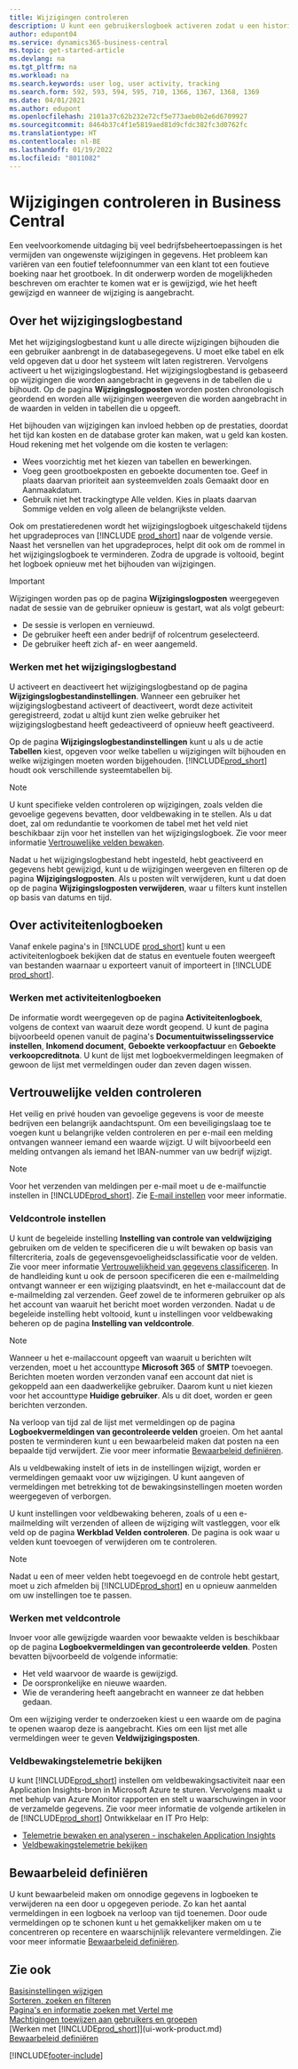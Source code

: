 ```yaml
---
title: Wijzigingen controleren
description: U kunt een gebruikerslogboek activeren zodat u een historie hebt van eventuele wijzigingen in gegevens in getraceerde tabellen. U kunt ook activiteiten volgen met bepaalde soorten activiteitenlogboeken.
author: edupont04
ms.service: dynamics365-business-central
ms.topic: get-started-article
ms.devlang: na
ms.tgt_pltfrm: na
ms.workload: na
ms.search.keywords: user log, user activity, tracking
ms.search.form: 592, 593, 594, 595, 710, 1366, 1367, 1368, 1369
ms.date: 04/01/2021
ms.author: edupont
ms.openlocfilehash: 2101a37c62b232e72cf5e773aeb0b2e6d6709927
ms.sourcegitcommit: 8464b37c4f1e5819aed81d9cfdc382fc3d0762fc
ms.translationtype: HT
ms.contentlocale: nl-BE
ms.lasthandoff: 01/19/2022
ms.locfileid: "8011082"
---
```

# <a name="auditing-changes-in-business-central"></a>Wijzigingen controleren in Business Central

Een veelvoorkomende uitdaging bij veel bedrijfsbeheertoepassingen is het vermijden van ongewenste wijzigingen in gegevens. Het probleem kan variëren van een foutief telefoonnummer van een klant tot een foutieve boeking naar het grootboek. In dit onderwerp worden de mogelijkheden beschreven om erachter te komen wat er is gewijzigd, wie het heeft gewijzigd en wanneer de wijziging is aangebracht.

## <a name="about-the-change-log"></a>Over het wijzigingslogbestand

Met het wijzigingslogbestand kunt u alle directe wijzigingen bijhouden die een gebruiker aanbrengt in de databasegegevens. U moet elke tabel en elk veld opgeven dat u door het systeem wilt laten registreren. Vervolgens activeert u het wijzigingslogbestand. Het wijzigingslogbestand is gebaseerd op wijzigingen die worden aangebracht in gegevens in de tabellen die u bijhoudt. Op de pagina **Wijzigingslogposten** worden posten chronologisch geordend en worden alle wijzigingen weergeven die worden aangebracht in de waarden in velden in tabellen die u opgeeft. 

Het bijhouden van wijzigingen kan invloed hebben op de prestaties, doordat het tijd kan kosten en de database groter kan maken, wat u geld kan kosten. Houd rekening met het volgende om die kosten te verlagen:

- Wees voorzichtig met het kiezen van tabellen en bewerkingen.
- Voeg geen grootboekposten en geboekte documenten toe. Geef in plaats daarvan prioriteit aan systeemvelden zoals Gemaakt door en Aanmaakdatum.
- Gebruik niet het trackingtype Alle velden. Kies in plaats daarvan Sommige velden en volg alleen de belangrijkste velden.

Ook om prestatieredenen wordt het wijzigingslogboek uitgeschakeld tijdens het upgradeproces van [!INCLUDE [prod_short](includes/prod_short.md)] naar de volgende versie. Naast het versnellen van het upgradeproces, helpt dit ook om de rommel in het wijzigingslogboek te verminderen. Zodra de upgrade is voltooid, begint het logboek opnieuw met het bijhouden van wijzigingen.

> [!Important]
> Wijzigingen worden pas op de pagina **Wijzigingslogposten** weergegeven nadat de sessie van de gebruiker opnieuw is gestart, wat als volgt gebeurt:
>
> * De sessie is verlopen en vernieuwd.
> * De gebruiker heeft een ander bedrijf of rolcentrum geselecteerd.
> * De gebruiker heeft zich af- en weer aangemeld.

### <a name="working-with-the-change-log"></a>Werken met het wijzigingslogbestand

U activeert en deactiveert het wijzigingslogbestand op de pagina **Wijzigingslogbestandinstellingen**. Wanneer een gebruiker het wijzigingslogbestand activeert of deactiveert, wordt deze activiteit geregistreerd, zodat u altijd kunt zien welke gebruiker het wijzigingslogbestand heeft gedeactiveerd of opnieuw heeft geactiveerd.

Op de pagina **Wijzigingslogbestandinstellingen** kunt u als u de actie **Tabellen** kiest, opgeven voor welke tabellen u wijzigingen wilt bijhouden en welke wijzigingen moeten worden bijgehouden. [!INCLUDE[prod_short](includes/prod_short.md)] houdt ook verschillende systeemtabellen bij.

> [!NOTE]
> U kunt specifieke velden controleren op wijzigingen, zoals velden die gevoelige gegevens bevatten, door veldbewaking in te stellen. Als u dat doet, zal om redundantie te voorkomen de tabel met het veld niet beschikbaar zijn voor het instellen van het wijzigingslogboek. Zie voor meer informatie [Vertrouwelijke velden bewaken](across-log-changes.md#monitoring-sensitive-fields).

Nadat u het wijzigingslogbestand hebt ingesteld, hebt geactiveerd en gegevens hebt gewijzigd, kunt u de wijzigingen weergeven en filteren op de pagina **Wijzigingslogposten**. Als u posten wilt verwijderen, kunt u dat doen op de pagina **Wijzigingslogposten verwijderen**, waar u filters kunt instellen op basis van datums en tijd.  

## <a name="about-activity-logs"></a>Over activiteitenlogboeken

Vanaf enkele pagina's in [!INCLUDE [prod_short](includes/prod_short.md)] kunt u een activiteitenlogboek bekijken dat de status en eventuele fouten weergeeft van bestanden waarnaar u exporteert vanuit of importeert in [!INCLUDE [prod_short](includes/prod_short.md)].  

### <a name="working-with-activity-logs"></a>Werken met activiteitenlogboeken

De informatie wordt weergegeven op de pagina **Activiteitenlogboek**, volgens de context van waaruit deze wordt geopend. U kunt de pagina bijvoorbeeld openen vanuit de pagina's **Documentuitwisselingsservice instellen**, **Inkomend document**, **Geboekte verkoopfactuur** en **Geboekte verkoopcreditnota**. U kunt de lijst met logboekvermeldingen leegmaken of gewoon de lijst met vermeldingen ouder dan zeven dagen wissen.  

## <a name="monitoring-sensitive-fields"></a>Vertrouwelijke velden controleren

Het veilig en privé houden van gevoelige gegevens is voor de meeste bedrijven een belangrijk aandachtspunt. Om een beveiligingslaag toe te voegen kunt u belangrijke velden controleren en per e-mail een melding ontvangen wanneer iemand een waarde wijzigt. U wilt bijvoorbeeld een melding ontvangen als iemand het IBAN-nummer van uw bedrijf wijzigt.

> [!NOTE]
> Voor het verzenden van meldingen per e-mail moet u de e-mailfunctie instellen in [!INCLUDE[prod_short](includes/prod_short.md)]. Zie [E-mail instellen](admin-how-setup-email.md) voor meer informatie.

### <a name="setting-up-field-monitoring"></a>Veldcontrole instellen

U kunt de begeleide instelling **Instelling van controle van veldwijziging** gebruiken om de velden te specificeren die u wilt bewaken op basis van filtercriteria, zoals de gegevensgevoeligheidsclassificatie voor de velden. Zie voor meer informatie [Vertrouwelijkheid van gegevens classificeren](admin-classifying-data-sensitivity.md). In de handleiding kunt u ook de persoon specificeren die een e-mailmelding ontvangt wanneer er een wijziging plaatsvindt, en het e-mailaccount dat de e-mailmelding zal verzenden. Geef zowel de te informeren gebruiker op als het account van waaruit het bericht moet worden verzonden. Nadat u de begeleide instelling hebt voltooid, kunt u instellingen voor veldbewaking beheren op de pagina **Instelling van veldcontrole**. 

> [!NOTE]
> Wanneer u het e-mailaccount opgeeft van waaruit u berichten wilt verzenden, moet u het accounttype **Microsoft 365** of **SMTP** toevoegen. Berichten moeten worden verzonden vanaf een account dat niet is gekoppeld aan een daadwerkelijke gebruiker. Daarom kunt u niet kiezen voor het accounttype **Huidige gebruiker**. Als u dit doet, worden er geen berichten verzonden. 

Na verloop van tijd zal de lijst met vermeldingen op de pagina **Logboekvermeldingen van gecontroleerde velden** groeien. Om het aantal posten te verminderen kunt u een bewaarbeleid maken dat posten na een bepaalde tijd verwijdert. Zie voor meer informatie [Bewaarbeleid definiëren](admin-data-retention-policies.md).

Als u veldbewaking instelt of iets in de instellingen wijzigt, worden er vermeldingen gemaakt voor uw wijzigingen. U kunt aangeven of vermeldingen met betrekking tot de bewakingsinstellingen moeten worden weergegeven of verborgen. 

U kunt instellingen voor veldbewaking beheren, zoals of u een e-mailmelding wilt verzenden of alleen de wijziging wilt vastleggen, voor elk veld op de pagina **Werkblad Velden controleren**. De pagina is ook waar u velden kunt toevoegen of verwijderen om te controleren.

> [!NOTE]
> Nadat u een of meer velden hebt toegevoegd en de controle hebt gestart, moet u zich afmelden bij [!INCLUDE[prod_short](includes/prod_short.md)] en u opnieuw aanmelden om uw instellingen toe te passen.

### <a name="working-with-field-monitoring"></a>Werken met veldcontrole

Invoer voor alle gewijzigde waarden voor bewaakte velden is beschikbaar op de pagina **Logboekvermeldingen van gecontroleerde velden**. Posten bevatten bijvoorbeeld de volgende informatie:

* Het veld waarvoor de waarde is gewijzigd.
* De oorspronkelijke en nieuwe waarden.
* Wie de verandering heeft aangebracht en wanneer ze dat hebben gedaan. 

Om een wijziging verder te onderzoeken kiest u een waarde om de pagina te openen waarop deze is aangebracht. Kies om een lijst met alle vermeldingen weer te geven **Veldwijzigingsposten**.

### <a name="viewing-field-monitoring-telemetry"></a>Veldbewakingstelemetrie bekijken 

U kunt [!INCLUDE[prod_short](includes/prod_short.md)] instellen om veldbewakingsactiviteit naar een Application Insights-bron in Microsoft Azure te sturen. Vervolgens maakt u met behulp van Azure Monitor rapporten en stelt u waarschuwingen in voor de verzamelde gegevens. Zie voor meer informatie de volgende artikelen in de [!INCLUDE[prod_short](includes/prod_short.md)] Ontwikkelaar en IT Pro Help:

- [Telemetrie bewaken en analyseren - inschakelen Application Insights](/dynamics365/business-central/dev-itpro/administration/telemetry-overview#enable)
- [Veldbewakingstelemetrie bekijken](/dynamics365/business-central/dev-itpro/administration/telemetry-field-monitoring-trace)

## <a name="defining-retention-policies"></a>Bewaarbeleid definiëren

U kunt bewaarbeleid maken om onnodige gegevens in logboeken te verwijderen na een door u opgegeven periode. Zo kan het aantal vermeldingen in een logboek na verloop van tijd toenemen. Door oude vermeldingen op te schonen kunt u het gemakkelijker maken om u te concentreren op recentere en waarschijnlijk relevantere vermeldingen. Zie voor meer informatie [Bewaarbeleid definiëren](admin-data-retention-policies.md).

## <a name="see-also"></a>Zie ook

[Basisinstellingen wijzigen](ui-change-basic-settings.md)  
[Sorteren, zoeken en filteren](ui-enter-criteria-filters.md)  
[Pagina's en informatie zoeken met Vertel me](ui-search.md)  
[Machtigingen toewijzen aan gebruikers en groepen](ui-define-granular-permissions.md)    
[Werken met [!INCLUDE[prod_short](includes/prod_short.md)]](ui-work-product.md)  
[Bewaarbeleid definiëren](admin-data-retention-policies.md)  

[!INCLUDE[footer-include](includes/footer-banner.md)]
